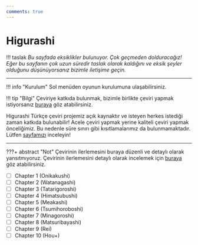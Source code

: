 ```yaml
---
comments: true
---
```


# Higurashi

<!-- draft message -->
!!! taslak
	*Bu sayfada eksiklikler bulunuyor. Çok geçmeden dolduracağız!  
	Eğer bu sayfanın çok uzun süredir taslak olarak kaldığını ve eksik şeyler olduğunu düşünüyorsanız bizimle iletişime geçin.*

***
<!-- draft message -->

!!! info "Kurulum"
	Sol menüden oyunun kurulumuna ulaşabilirsiniz.

!!! tip "Bilgi"
	Çeviriye katkıda bulunmak, bizimle birlikte çeviri yapmak istiyorsanız [buraya](contributing/info.md) göz atabilirsiniz.

Higurashi Türkçe çeviri projemiz açık kaynaktır ve isteyen herkes istediği zaman katkıda bulunabilir! Acele çeviri yapmak yerine kaliteli çeviri yapmak önceliğimiz. Bu nedenle süre sınırı gibi kısıtlamalarımız da bulunmamaktadır. Lütfen [sayfamızı](contributing/info.md) inceleyin!

***

???+ abstract "Not"
	Çevirinin ilerlemesini buraya düzenli ve detaylı olarak yansıtmıyoruz. Çevirinin ilerlemesini detaylı olarak incelemek için [buraya](https://github.com/Witch-Love/higurashi-scripting-tr#i%CC%87lerleme) göz atabilirsiniz.

- [ ] Chapter 1 (Onikakushi)
- [ ] Chapter 2 (Watanagashi)
- [ ] Chapter 3 (Tatarigoroshi)
- [ ] Chapter 4 (Himatsubushi)
- [ ] Chapter 5 (Meakashi)
- [ ] Chapter 6 (Tsumihoroboshi)
- [ ] Chapter 7 (Minagoroshi)
- [ ] Chapter 8 (Matsuribayashi)
- [ ] Chapter 9 (Rei)
- [ ] Chapter 10 (Hou+)